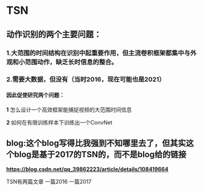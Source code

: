 # TSN

## 动作识别的两个主要问题：

### 1.大范围的时间结构在识别中起重要作用，但主流卷积框架都集中与外观和小范围动作，缺乏长时信息的整合。

### 2.需要大数据，但没有（当时2016，现在可能也是2021）

#### 因此促使研究两个问题：

**1** 怎么设计一个高效框架能捕捉视频的大范围时间信息

**2** 如何在有限训练样本下训练出一个ConvNet



## blog:这个blog写得比我强到不知哪里去了，但其实这个blog是基于2017的TSN的，而不是blog给的链接

**https://blog.csdn.net/qq_39862223/article/details/108419664**

TSN有两篇文章 一篇2016 一篇2017


